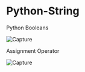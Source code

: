 # Python-String

Python Booleans

![Capture](https://user-images.githubusercontent.com/82565293/118175796-33890a80-b44e-11eb-90b6-6157d5721dc5.PNG)

Assignment Operator

![Capture](https://user-images.githubusercontent.com/82565293/118175973-6fbc6b00-b44e-11eb-9ea2-5dfd596d8aaa.PNG)

